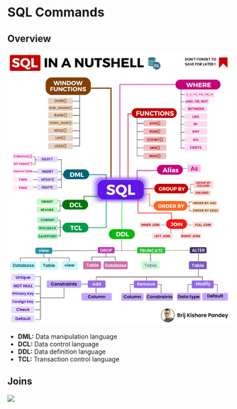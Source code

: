 # SQL Commands

## Overview

![](sql_commands/image1.jpg)

- **DML:** Data manipulation language
- **DCL:** Data control language
- **DDL:** Data definition language
- **TCL:** Transaction control language

## Joins

<img src="image2.jpg" style="width:5.45313in" />
